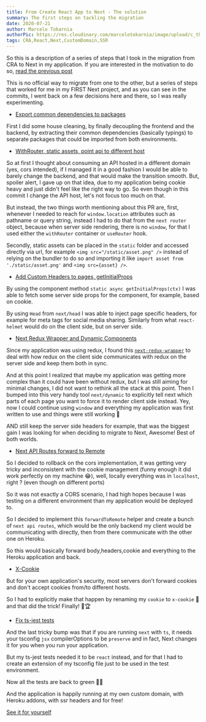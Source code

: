 ```yaml
---
title: From Create React App to Next - The solution
summary: The first steps on tackling the migration
date: 2020-07-21
author: Marcelo Tokarnia
authorPic: https://res.cloudinary.com/marcelotokarnia/image/upload/c_thumb,g_face:center,r_max,h_150,w_150,f_auto,q_auto/v1590609457/profile/A54I1782_qa84qz.jpg
tags: CRA,React,Next,CustomDomain,SSR
---
```


So this is a description of a series of steps that I took in the migration from CRA to Next in my application. If you are interested in the motivation to do so, [read the previous post](/blog/cra-to-next-p1)

This is no official way to migrate from one to the other, but a series of steps that worked for me in my FIRST Next project, and as you can see in the commits, I went back on a few decisions here and there, so I was really experimenting.

- [Export common dependencies to packages](https://github.com/marcelotokarnia/strava-maps/commit/bde7c5cdeadee5a96be40ebc22e252d7d4c63b99)

First I did some house cleaning, by finally decoupling the frontend and the backend, by extracting their common dependencies (basically typings) to separate packages that could be imported from both environments.

- [WithRouter, static assets, point api to different host](https://github.com/marcelotokarnia/strava-maps/commit/35af9a0aab300e3a67cb49f05220ce7cf05caf10)

So at first I thought about consuming an API hosted in a different domain (yes, cors intended), if I managed it in a good fashion I would be able to barely change the backend, and that would make the transition smooth. But, spoiler alert, I gave up on that idea, due to my application being cookie heavy and just didn't feel like the right way to go. So even though in this commit I change the API host, let's not focus too much on that.

But instead, the two things worth mentioning about this PR are, first, whenever I needed to reach for `window.location` attributes such as pathname or query string, instead I had to do that from the `next router` object, because when server side rendering, there is no `window`, for that I used either the `withRouter` container or `useRouter` hook.

Secondly, static assets can be placed in the `static` folder and accessed directly via url, for example `<img src="/static/asset.png" />` instead of relying on the bundler to do so and importing it like `import asset from './static/asset.png'` and `<img src={asset} />`.

- [Add Custom Headers to pages, getInitialProps](https://github.com/marcelotokarnia/strava-maps/commit/4d30dbce140fd41a289d3eb6da0cf149b6ba108d)

By using the component method `static async getInitialProps(ctx)` I was able to fetch some server side props for the component, for example, based on cookie.

By using `Head` from `next/head` I was able to inject page specific headers, for example for meta tags for social media sharing. Similarly from what `react-helmet` would do on the client side, but on server side.

- [Next Redux Wrapper and Dynamic Components](https://github.com/marcelotokarnia/strava-maps/commit/7b589c649b0774dcc8af6f050cb781383a4dbfa6)

Since my application was using redux, I found this [`next-redux-wrapper`](https://www.npmjs.com/package/next-redux-wrapper) to deal with how redux on the client side communicates with redux on the server side and keep them both in sync.

And at this point I realized that maybe my application was getting more complex than it could have been without redux, but I was still aiming for minimal changes, I did not want to rethink all the stack at this point. Then I bumped into this very handy tool `next/dynamic` to explicitly tell next which parts of each page you want to force it to render client side instead. Yey, now I could continue using `window` and everything my application was first written to use and things were still working 🎉

AND still keep the server side headers for example, that was the biggest gain I was looking for when deciding to migrate to Next, Awesome! Best of both worlds.

- [Next API Routes forward to Remote](https://github.com/marcelotokarnia/strava-maps/commit/54b516f1a6c631792486c2a7c84c2111d5f8ac6a#diff-ddff7d35e674436b7d8f3a42d54d4443)

So I decided to rollback on the cors implementation, it was getting very tricky and inconsistent with the cookie management (funny enough it did work perfectly on my machine 😂), well, locally everything was in `localhost`, right ? (even though on different ports)

So it was not exactly a CORS scenario, I had high hopes because I was testing on a different environment than my application would be deployed to.

So I decided to implement this `forwardToRemote` helper and create a bunch of `next api routes`, which would be the only backend my client would be communicating with directly, then from there communicate with the other one on Heroku.

So this would basically forward body,headers,cookie and everything to the Heroku application and back.

- [X-Cookie](https://github.com/marcelotokarnia/strava-maps/commit/01aaf7587c7f355a03f852cc755404df3938ee07)

But for your own application's security, most servers don't forward cookies and don't accept cookies from/to different hosts.

So I had to explicitly make that happen by renaming my `cookie` to `x-cookie` 🍪 and that did the trick! Finally! 🎉🏆

- [Fix ts-jest tests](https://github.com/marcelotokarnia/strava-maps/commit/83854b73d1b22dae02207510b820585e9e24414c)

And the last tricky bump was that if you are running `next` with `ts`, it needs your tsconfig `jsx` compilerOptions to be `preserve` and in fact, Next changes it for you when you run your application.

But my ts-jest tests needed it to be `react` instead, and for that I had to create an extension of my tsconfig file just to be used in the test environment.

Now all the tests are back to green 💚✅

And the application is happily running at my own custom domain, with Heroku addons, with ssr headers and for free!

[See it for yourself](https://strava.tokks.tech)
